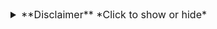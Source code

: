 <details>
  <summary style="font-size:16px"> **Disclaimer** *Click to show or hide* </summary>
# Disclaimer

This lab content is presented as designed by Microsoft and has been adapted to Skillable’s platform for your use. If lab issues are identified that do not pertain directly to Skillable’s platform, please escalate these to your instructor for proper escalation.
</details>
